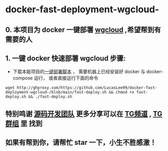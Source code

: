 # docker-fast-deployment-wgcloud-
## 0. 本项目为 docker 一键部署 [wgcloud](https://github.com/tianshiyeben/wgcloud.git) ,希望帮到有需要的人
## 1. 一键 docker 快速部署 wgcloud 步骤:
- 下载本能项目的[一键部署脚本](http://ghproxy.com/https://github.com/LucasLee99/docker-fast-deployment-wgcloud-/blob/main/fast-deploy.sh) ， 需要机器上已经安装好 docker 与 docker-compose 运行， 或者直接运行下面的命令
```
wget http://ghproxy.com/https://github.com/LucasLee99/docker-fast-deployment-wgcloud-/blob/main/fast-deploy.sh && chmod +x fast-deploy.sh && ./fast-deploy.sh
```

## 特别鸣谢 [源码开发团队](https://github.com/tianshiyeben/wgcloud.git) 更多分享可以在 [TG频道](https://t.me/+U7HfTpOLpNphYWU1) , [TG群组](https://t.me/+EbVwV9gsrk00NjJl) 里 找到

## 如果有帮到你，请帮忙 star 一下，小生不胜感激！

